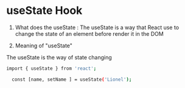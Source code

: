 # useState Hook

1. What does the useState :
The useState is a way that React use to change the state of an element 
before render it in  the DOM 

2. Meaning of "useState"

The useState is the way of state changing 

```bash
import { useState } from 'react';

  const [name, setName ] = useState('Lionel');

```
